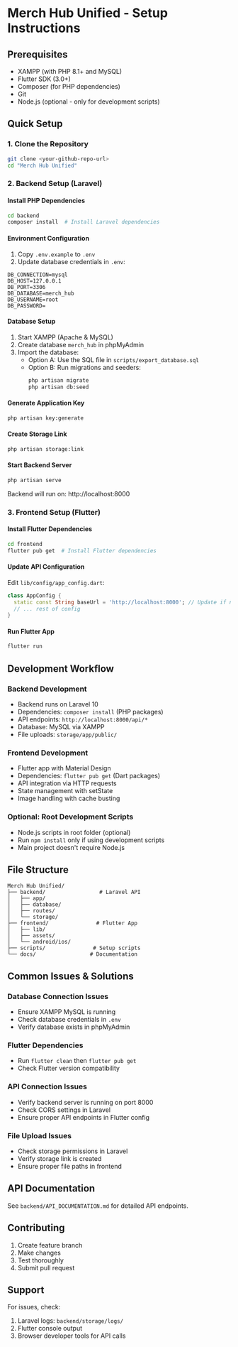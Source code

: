 # Merch Hub Unified - Setup Instructions

## Prerequisites
- XAMPP (with PHP 8.1+ and MySQL)
- Flutter SDK (3.0+)
- Composer (for PHP dependencies)
- Git
- Node.js (optional - only for development scripts)

## Quick Setup

### 1. Clone the Repository
```bash
git clone <your-github-repo-url>
cd "Merch Hub Unified"
```

### 2. Backend Setup (Laravel)

#### Install PHP Dependencies
```bash
cd backend
composer install  # Install Laravel dependencies
```

#### Environment Configuration
1. Copy `.env.example` to `.env`
2. Update database credentials in `.env`:
```env
DB_CONNECTION=mysql
DB_HOST=127.0.0.1
DB_PORT=3306
DB_DATABASE=merch_hub
DB_USERNAME=root
DB_PASSWORD=
```

#### Database Setup
1. Start XAMPP (Apache & MySQL)
2. Create database `merch_hub` in phpMyAdmin
3. Import the database:
   - Option A: Use the SQL file in `scripts/export_database.sql`
   - Option B: Run migrations and seeders:
     ```bash
     php artisan migrate
     php artisan db:seed
     ```

#### Generate Application Key
```bash
php artisan key:generate
```

#### Create Storage Link
```bash
php artisan storage:link
```

#### Start Backend Server
```bash
php artisan serve
```
Backend will run on: http://localhost:8000

### 3. Frontend Setup (Flutter)

#### Install Flutter Dependencies
```bash
cd frontend
flutter pub get  # Install Flutter dependencies
```

#### Update API Configuration
Edit `lib/config/app_config.dart`:
```dart
class AppConfig {
  static const String baseUrl = 'http://localhost:8000'; // Update if needed
  // ... rest of config
}
```

#### Run Flutter App
```bash
flutter run
```

## Development Workflow

### Backend Development
- Backend runs on Laravel 10
- Dependencies: `composer install` (PHP packages)
- API endpoints: `http://localhost:8000/api/*`
- Database: MySQL via XAMPP
- File uploads: `storage/app/public/`

### Frontend Development
- Flutter app with Material Design
- Dependencies: `flutter pub get` (Dart packages)
- API integration via HTTP requests
- State management with setState
- Image handling with cache busting

### Optional: Root Development Scripts
- Node.js scripts in root folder (optional)
- Run `npm install` only if using development scripts
- Main project doesn't require Node.js

## File Structure
```
Merch Hub Unified/
├── backend/                 # Laravel API
│   ├── app/
│   ├── database/
│   ├── routes/
│   └── storage/
├── frontend/               # Flutter App
│   ├── lib/
│   ├── assets/
│   └── android/ios/
├── scripts/               # Setup scripts
└── docs/                 # Documentation
```

## Common Issues & Solutions

### Database Connection Issues
- Ensure XAMPP MySQL is running
- Check database credentials in `.env`
- Verify database exists in phpMyAdmin

### Flutter Dependencies
- Run `flutter clean` then `flutter pub get`
- Check Flutter version compatibility

### API Connection Issues
- Verify backend server is running on port 8000
- Check CORS settings in Laravel
- Ensure proper API endpoints in Flutter config

### File Upload Issues
- Check storage permissions in Laravel
- Verify storage link is created
- Ensure proper file paths in frontend

## API Documentation
See `backend/API_DOCUMENTATION.md` for detailed API endpoints.

## Contributing
1. Create feature branch
2. Make changes
3. Test thoroughly
4. Submit pull request

## Support
For issues, check:
1. Laravel logs: `backend/storage/logs/`
2. Flutter console output
3. Browser developer tools for API calls
